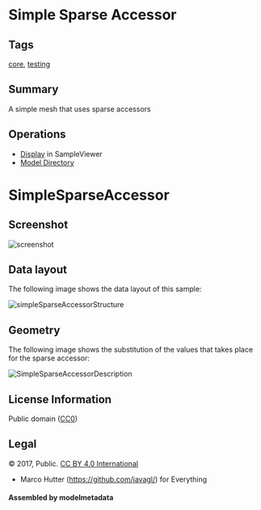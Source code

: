 # Simple Sparse Accessor

## Tags

[core](../Models-core.md), [testing](../Models-testing.md)

## Summary

A simple mesh that uses sparse accessors

## Operations

* [Display](https://github.khronos.org/glTF-Sample-Viewer-Release/?model=https://raw.GithubUserContent.com/KhronosGroup/glTF-Sample-Assets/main/./Models/SimpleSparseAccessor/glTF/SimpleSparseAccessor.gltf) in SampleViewer
* [Model Directory](./)

# SimpleSparseAccessor

## Screenshot

![screenshot](screenshot/screenshot.png)

## Data layout

The following image shows the data layout of this sample:

![simpleSparseAccessorStructure](screenshot/simpleSparseAccessorStructure.png)

## Geometry

The following image shows the substitution of the values that takes place for the sparse accessor:

![SimpleSparseAccessorDescription](screenshot/SimpleSparseAccessorDescription.png)

## License Information

Public domain ([CC0](https://creativecommons.org/publicdomain/zero/1.0/))



## Legal

&copy; 2017, Public. [CC BY 4.0 International](https://creativecommons.org/licenses/by/4.0/legalcode)

 - Marco Hutter (https://github.com/javagl/) for Everything

#### Assembled by modelmetadata